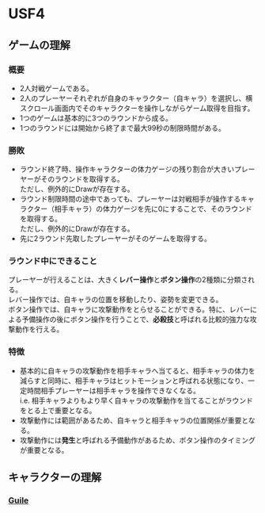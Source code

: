 # USF4

## ゲームの理解

### 概要
- 2人対戦ゲームである。
- 2人のプレーヤーそれぞれが自身のキャラクター（自キャラ）を選択し、横スクロール画面内でそのキャラクターを操作しながらゲーム取得を目指す。
- 1つのゲームは基本的に3つのラウンドから成る。
- 1つのラウンドには開始から終了まで最大99秒の制限時間がある。

### 勝敗
- ラウンド終了時、操作キャラクターの体力ゲージの残り割合が大きいプレーヤーがそのラウンドを取得する。<br>ただし、例外的にDrawが存在する。
- ラウンド制限時間の途中であっても、プレーヤーは対戦相手が操作するキャラクター（相手キャラ）の体力ゲージを先に0にすることで、そのラウンドを取得する。<br>ただし、例外的にDrawが存在する。
- 先に2ラウンド先取したプレーヤーがそのゲームを取得する。

### ラウンド中にできること
プレーヤーが行えることは、大きく**レバー操作**と**ボタン操作**の2種類に分類される。<br>
レバー操作では、自キャラの位置を移動したり、姿勢を変更できる。<br>
ボタン操作では、自キャラに攻撃動作をとらせることができる。特に、レバーによる予備操作の後にボタン操作を行うことで、**必殺技**と呼ばれる比較的強力な攻撃動作を行える。<br>

### 特徴
- 基本的に自キャラの攻撃動作を相手キャラへ当てると、相手キャラの体力を減らすと同時に、相手キャラはヒットモーションと呼ばれる状態になり、一定時間相手プレーヤーは相手キャラを操作できなくなる。<br>
i.e. 相手キャラよりもより早く自キャラの攻撃動作を当てることがラウンドをとる上で重要となる。
- 攻撃動作には範囲があるため、自キャラと相手キャラの位置関係が重要となる。
- 攻撃動作には**発生**と呼ばれる予備動作があるため、ボタン操作のタイミングが重要となる。

## キャラクターの理解

### [Guile](/guile)